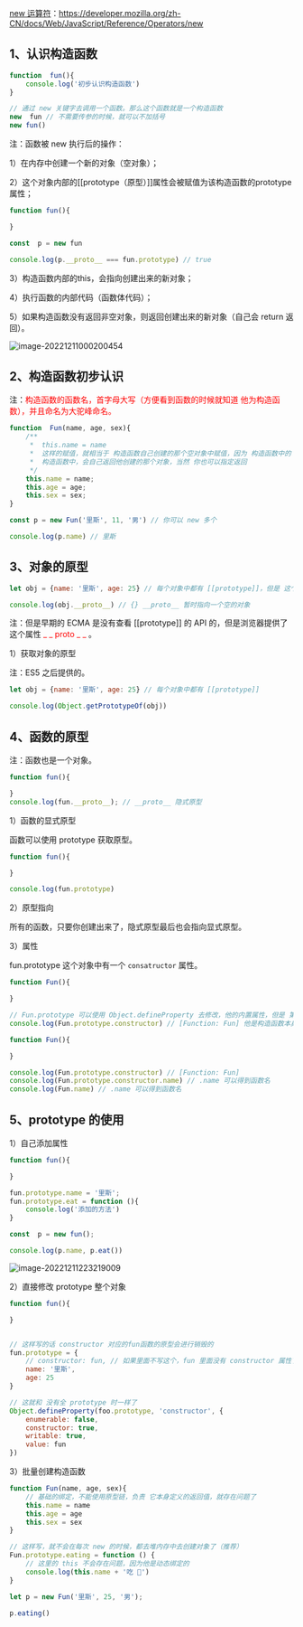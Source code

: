 [new 运算符](https://developer.mozilla.org/zh-CN/docs/Web/JavaScript/Reference/Operators/new)：https://developer.mozilla.org/zh-CN/docs/Web/JavaScript/Reference/Operators/new

## 1、认识构造函数

```javascript
function  fun(){
    console.log('初步认识构造函数')
}

// 通过 new 关键字去调用一个函数。那么这个函数就是一个构造函数
new  fun // 不需要传参的时候，就可以不加括号
new fun()
```

注：函数被 new 执行后的操作：

1）在内存中创建一个新的对象（空对象）；

2）这个对象内部的[[prototype（原型）]]属性会被赋值为该构造函数的prototype属性；

```javascript
function fun(){

}

const  p = new fun

console.log(p.__proto__ === fun.prototype) // true
```

3）构造函数内部的this，会指向创建出来的新对象；

4）执行函数的内部代码（函数体代码）；

5）如果构造函数没有返回非空对象，则返回创建出来的新对象（自己会 return 返回）。

![image-20221211000200454](https://not-have.github.io/picture/202212110002357.png)

## 2、构造函数初步认识

注：<font color=red>构造函数的函数名，首字母大写（方便看到函数的时候就知道 他为构造函数），并且命名为大驼峰命名。</font>

```javascript
function  Fun(name, age, sex){
    /**
     *  this.name = name
     *  这样的赋值，就相当于 构造函数自己创建的那个空对象中赋值，因为 构造函数中的 this 指向构造函数自己创建的那个 空对象
     *  构造函数中，会自己返回他创建的那个对象，当然 你也可以指定返回
     */
    this.name = name;
    this.age = age;
    this.sex = sex;
}

const p = new Fun('里斯', 11, '男') // 你可以 new 多个

console.log(p.name) // 里斯
```

## 3、对象的原型

```javascript
let obj = {name: '里斯', age: 25} // 每个对象中都有 [[prototype]]，但是 这个为隐式原型，我们 不会直接使用

console.log(obj.__proto__) // {} __proto__ 暂时指向一个空的对象
```

注：但是早期的 ECMA 是没有查看 [[prototype]] 的 API 的，但是浏览器提供了这个属性 <font color=red> _ _ proto _ _ </font>。

1）获取对象的原型

注：ES5 之后提供的。

```javascript
let obj = {name: '里斯', age: 25} // 每个对象中都有 [[prototype]]

console.log(Object.getPrototypeOf(obj))
```

## 4、函数的原型

注：函数也是一个对象。

```javascript
function fun(){

}
console.log(fun.__proto__); // __proto__ 隐式原型
```

1）函数的显式原型

函数可以使用 prototype 获取原型。

```javascript
function fun(){

}

console.log(fun.prototype)
```

2）原型指向

所有的函数，只要你创建出来了，隐式原型最后也会指向显式原型。

3）属性

fun.prototype 这个对象中有一个 `consatructor` 属性。

```javascript
function Fun(){

}

// Fun.prototype 可以使用 Object.defineProperty 去修改，他的内置属性，但是 第二个 参数，要为 constructor
console.log(Fun.prototype.constructor) // [Function: Fun] 他是构造函数本身
```

```javascript
function Fun(){

}

console.log(Fun.prototype.constructor) // [Function: Fun]
console.log(Fun.prototype.constructor.name) // .name 可以得到函数名
console.log(Fun.name) // .name 可以得到函数名
```

## 5、prototype 的使用

1）自己添加属性

```javascript
function fun(){

}

fun.prototype.name = '里斯';
fun.prototype.eat = function (){
    console.log('添加的方法')
}

const  p = new fun();

console.log(p.name, p.eat())
```

 ![image-20221211223219009](https://not-have.github.io/picture/202212112232305.png)

2）直接修改 prototype 整个对象

```javascript
function fun(){

}


// 这样写的话 constructor 对应的fun函数的原型会进行销毁的
fun.prototype = {
    // constructor: fun, // 如果里面不写这个，fun 里面没有 constructor 属性了（但是不建议）
    name: '里斯',
    age: 25
}

// 这就和 没有全 prototype 时一样了
Object.defineProperty(foo.prototype, 'constructor', {
    enumerable: false,
    constructor: true,
    writable: true,
    value: fun
})
```

3）批量创建构造函数

```javascript
function Fun(name, age, sex){
    // 基础的绑定，不能使用原型链，负责 它本身定义的返回值，就存在问题了
    this.name = name
    this.age = age
    this.sex = sex
}

// 这样写，就不会在每次 new 的时候，都去堆内存中去创建对象了（推荐）
Fun.prototype.eating = function () {
    // 这里的 this 不会存在问题，因为他是动态绑定的
    console.log(this.name + '吃 💩')
}

let p = new Fun('里斯', 25, '男');

p.eating()
```

